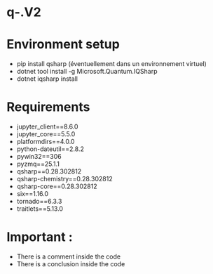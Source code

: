 # q-.V2

# Environment setup

- pip install qsharp (éventuellement dans un environnement virtuel)
- dotnet tool install -g Microsoft.Quantum.IQSharp
- dotnet iqsharp install

# Requirements

- jupyter_client==8.6.0
- jupyter_core==5.5.0
- platformdirs==4.0.0
- python-dateutil==2.8.2
- pywin32==306
- pyzmq==25.1.1
- qsharp==0.28.302812
- qsharp-chemistry==0.28.302812
- qsharp-core==0.28.302812
- six==1.16.0
- tornado==6.3.3
- traitlets==5.13.0

# Important : 
- There is a comment inside the code
- There is a conclusion inside the code
